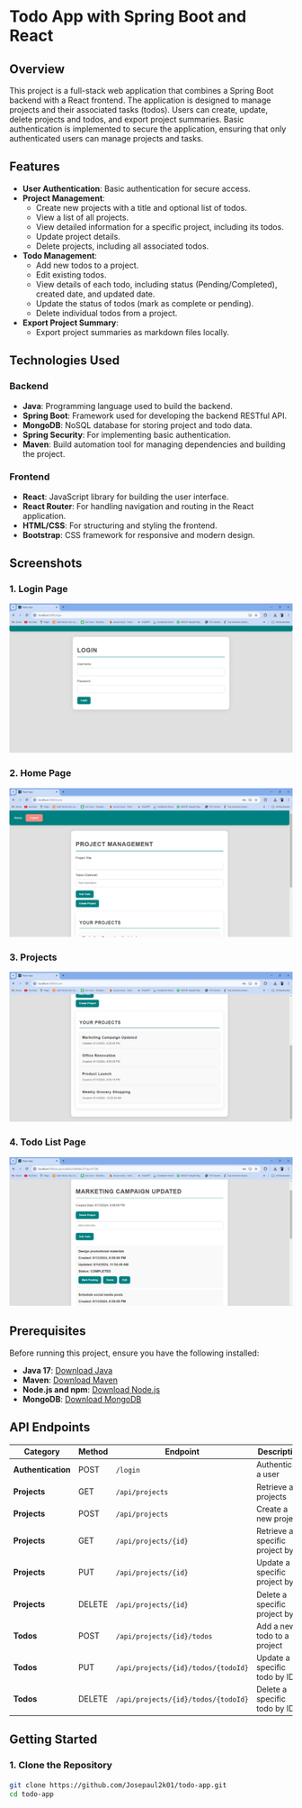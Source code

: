 # Todo App with Spring Boot and React

## Overview

This project is a full-stack web application that combines a Spring Boot backend with a React frontend. The application is designed to manage projects and their associated tasks (todos). Users can create, update, delete projects and todos, and export project summaries. Basic authentication is implemented to secure the application, ensuring that only authenticated users can manage projects and tasks.

## Features

- **User Authentication**: Basic authentication for secure access.
- **Project Management**:
  - Create new projects with a title and optional list of todos.
  - View a list of all projects.
  - View detailed information for a specific project, including its todos.
  - Update project details.
  - Delete projects, including all associated todos.
- **Todo Management**:
  - Add new todos to a project.
  - Edit existing todos.
  - View details of each todo, including status (Pending/Completed), created date, and updated date.
  - Update the status of todos (mark as complete or pending).
  - Delete individual todos from a project.
- **Export Project Summary**:
  - Export project summaries as markdown files locally.

## Technologies Used

### Backend
- **Java**: Programming language used to build the backend.
- **Spring Boot**: Framework used for developing the backend RESTful API.
- **MongoDB**: NoSQL database for storing project and todo data.
- **Spring Security**: For implementing basic authentication.
- **Maven**: Build automation tool for managing dependencies and building the project.

### Frontend
- **React**: JavaScript library for building the user interface.
- **React Router**: For handling navigation and routing in the React application.
- **HTML/CSS**: For structuring and styling the frontend.
- **Bootstrap**: CSS framework for responsive and modern design.

## Screenshots

### 1. Login Page
![Login Page](todo-screenshots/login.png)

### 2. Home Page
![Home Page](todo-screenshots/create-project.png)

### 3. Projects
![Project Page](todo-screenshots/projects.png)

### 4. Todo List Page
![Todo List](todo-screenshots/project-view.png)

## Prerequisites

Before running this project, ensure you have the following installed:

- **Java 17**: [Download Java](https://www.oracle.com/java/technologies/javase-jdk17-downloads.html)
- **Maven**: [Download Maven](https://maven.apache.org/download.cgi)
- **Node.js and npm**: [Download Node.js](https://nodejs.org/)
- **MongoDB**: [Download MongoDB](https://www.mongodb.com/try/download/community)

## API Endpoints

| **Category**     | **Method** | **Endpoint**                          | **Description**                            |
|------------------|------------|---------------------------------------|--------------------------------------------|
| **Authentication** | POST       | `/login`                              | Authenticate a user                        |
| **Projects**       | GET        | `/api/projects`                       | Retrieve all projects                      |
| **Projects**       | POST       | `/api/projects`                       | Create a new project                       |
| **Projects**       | GET        | `/api/projects/{id}`                  | Retrieve a specific project by ID          |
| **Projects**       | PUT        | `/api/projects/{id}`                  | Update a specific project by ID            |
| **Projects**       | DELETE     | `/api/projects/{id}`                  | Delete a specific project by ID            |
| **Todos**          | POST       | `/api/projects/{id}/todos`            | Add a new todo to a project                |
| **Todos**          | PUT        | `/api/projects/{id}/todos/{todoId}`   | Update a specific todo by ID               |
| **Todos**          | DELETE     | `/api/projects/{id}/todos/{todoId}`   | Delete a specific todo by ID               |


## Getting Started

### 1. Clone the Repository

```bash
git clone https://github.com/Josepaul2k01/todo-app.git
cd todo-app




